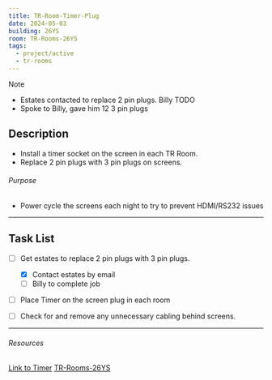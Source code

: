 ```yaml
---
title: TR-Room-Timer-Plug
date: 2024-05-03
building: 26YS
room: TR-Rooms-26YS
tags:
  - project/active
  - tr-rooms
---
```


> [!NOTE]
> - Estates contacted to replace 2 pin plugs. Billy TODO
> - Spoke to Billy, gave him 12 3 pin plugs


## Description

- Install a timer socket on the screen in each TR Room.
- Replace 2 pin plugs with 3 pin plugs on screens.

###### Purpose
- Power cycle the screens each night to try to prevent HDMI/RS232 issues

---

## Task List

- [ ] Get estates to replace 2 pin plugs with 3 pin plugs.
	- [x] Contact estates by email
	- [ ] Billy to complete job
- [ ] Place Timer on the screen plug in each room
- [ ] Check for and remove any unnecessary cabling behind screens.



---

###### Resources
[Link to Timer](https://ie.rs-online.com/web/p/plug-in-timers/1716224?gb=s)
[TR-Rooms-26YS](../03-Resources/Rooms/TR-Rooms-26YS.md)